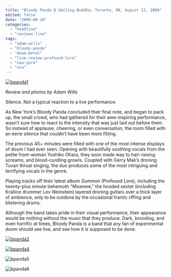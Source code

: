 ```yaml
---
title: "Bloody Panda @ Smiling Buddha, Toronto, ON, August 13, 2009"
edited: false
date: "2009-08-19"
categories:
  - "headline"
  - "reviews-live"
tags:
  - "adam-wills"
  - "bloody-panda"
  - "doom-metal"
  - "live-review-profound-lore"
  - "new-york"
  - "usa"
---
```


[![bpanda1](http://www.hellbound.ca/wp-content/uploads/2009/08/bpanda1-200x300.jpg "bpanda1")](http://www.hellbound.ca/wp-content/uploads/2009/08/bpanda1.jpg)

_Review and photos by Adam Wills_

Silence. Not a typical reaction to a live performance.

As New York’s Bloody Panda concluded their final note, and began to pack up, the small crowd, who had gathered for their awe-inspiring performance, wasn’t sure how to react to the intensity that was just laid out before them. So instead of applause, cheering, or even conversation, the room filled with an eerie silence that couldn’t have been more fitting.

The previous 45+ minutes were filled with one of the most intense displays of doom I had ever seen. Opening with beautifully soothing vocals from the petite front-woman Yoshiko Ohara, they soon made way to hair-raising screams, and blood-curdling growls. Coupled with Gerry Mak’s droning Tuvan throat singing, the duo produces some of the most intriguing and terrifying vocals in the genre.

Playing tracks off their latest album _Summon_ (Profound Lore), including the twenty-plus minute behemoth "Miserere," the hooded sextet (including Krallice drummer Lev Weinstein) layered droning guitars over a thick layer of ambience, only to be outdone by the occasional frantic riffing and blistering drums.

Although the band takes pride in their visual performance, their appearance would be nothing without the music that they produce. Dark, brooding, and even horrific at times, Bloody Panda is a band that any fan of experimental doom should see live, and see how it is supposed to be done.

[![bpanda2](http://www.hellbound.ca/wp-content/uploads/2009/08/bpanda2-300x200.jpg "bpanda2")](http://www.hellbound.ca/wp-content/uploads/2009/08/bpanda2.jpg)

[![bpanda4](http://www.hellbound.ca/wp-content/uploads/2009/08/bpanda4-200x300.jpg "bpanda4")](http://www.hellbound.ca/wp-content/uploads/2009/08/bpanda4.jpg)

![bpanda5](http://www.hellbound.ca/wp-content/uploads/2009/08/bpanda51-200x300.jpg "bpanda5")

![bpanda6](http://www.hellbound.ca/wp-content/uploads/2009/08/bpanda61-200x300.jpg "bpanda6")
